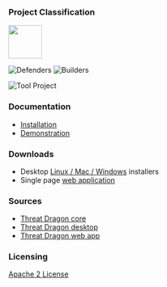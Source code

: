 ### Project Classification

<img src="assets/images/common/owasp_level_incubator.svg" width="66">

![Defenders](assets/images/common/owasp_defenders.svg)
![Builders](assets/images/common/owasp_builders.svg)

![Tool Project](assets/images/common/owasp_tool_project.svg)

### Documentation
* [Installation](http://docs.threatdragon.org/)
* [Demonstration](https://threatdragon.org/)

### Downloads
* Desktop [Linux / Mac / Windows](https://github.com/mike-goodwin/owasp-threat-dragon-desktop/releases) installers
* Single page [web application](https://github.com/mike-goodwin/owasp-threat-dragon/archive/master.zip)

### Sources
* [Threat Dragon core](https://github.com/mike-goodwin/owasp-threat-dragon-core)
* [Threat Dragon desktop](https://github.com/mike-goodwin/owasp-threat-dragon-desktop)
* [Threat Dragon web app](https://github.com/mike-goodwin/owasp-threat-dragon)

### Licensing
[Apache 2 License](https://www.apache.org/licenses/LICENSE-2.0)

